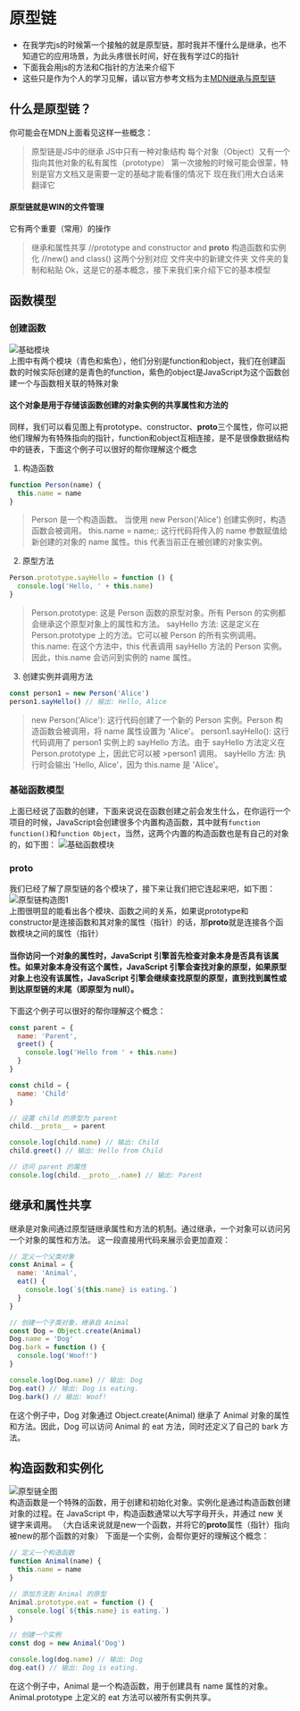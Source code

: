 # 原型链

- 在我学完js的时候第一个接触的就是原型链，那时我并不懂什么是继承，也不知道它的应用场景，为此头疼很长时间，好在我有学过C的指针<br>
- 下面我会用js的方法和C指针的方法来介绍下<br>
- 这些只是作为个人的学习见解，请以官方参考文档为主[MDN继承与原型链](https://developer.mozilla.org/zh-CN/docs/Web/JavaScript/Inheritance_and_the_prototype_chain#%E7%BB%93%E8%AE%BA)

## 什么是原型链？

你可能会在MDN上面看见这样一些概念：

> 原型链是JS中的继承
> JS中只有一种对象结构
> 每个对象（Object）又有一个指向其他对象的私有属性（prototype）
> 第一次接触的时候可能会很蒙，特别是官方文档又是需要一定的基础才能看懂的情况下
> 现在我们用大白话来翻译它

#### 原型链就是WIN的文件管理

它有两个重要（常用）的操作

> 继承和属性共享 //prototype and constructor and **proto**
> 构造函数和实例化 //new() and class()
> 这两个分别对应
> 文件夹中的新建文件夹
> 文件夹的复制和粘贴
> Ok，这是它的基本概念，接下来我们来介绍下它的基本模型

## 函数模型

### 创建函数

![基础模块](https://i.postimg.cc/LsVtSGRN/basic-module.png)<br>
上图中有两个模块（青色和紫色），他们分别是function和object，我们在创建函数的时候实际创建的是青色的function，紫色的object是JavaScript为这个函数创建一个与函数相关联的特殊对象

#### 这个对象是用于存储该函数创建的对象实例的共享属性和方法的

同样，我们可以看见图上有prototype、constructor、**proto**三个属性，你可以把他们理解为有特殊指向的指针，function和object互相连接，是不是很像数据结构中的链表，下面这个例子可以很好的帮你理解这个概念

1. 构造函数

```js
function Person(name) {
  this.name = name
}
```

> Person 是一个构造函数。
> 当使用 new Person('Alice') 创建实例时，构造函数会被调用。
> this.name = name;: 这行代码将传入的 name 参数赋值给新创建的对象的 name 属性。this 代表当前正在被创建的对象实例。

2. 原型方法

```js
Person.prototype.sayHello = function () {
  console.log('Hello, ' + this.name)
}
```

> Person.prototype: 这是 Person 函数的原型对象。所有 Person 的实例都会继承这个原型对象上的属性和方法。
> sayHello 方法: 这是定义在 Person.prototype 上的方法。它可以被 Person 的所有实例调用。
> this.name: 在这个方法中，this 代表调用 sayHello 方法的 Person 实例。因此，this.name 会访问到实例的 name 属性。

3. 创建实例并调用方法

```js
const person1 = new Person('Alice')
person1.sayHello() // 输出: Hello, Alice
```

> new Person('Alice'): 这行代码创建了一个新的 Person 实例。Person 构造函数会被调用，将 name 属性设置为 'Alice'。
> person1.sayHello(): 这行代码调用了 person1 实例上的 sayHello 方法。由于 sayHello 方法定义在 Person.prototype 上，因此它可以被 >person1 调用。
> sayHello 方法: 执行时会输出 'Hello, Alice'，因为 this.name 是 'Alice'。

### 基础函数模型

上面已经说了函数的创建，下面来说说在函数创建之前会发生什么，在你运行一个项目的时候，JavaScript会创建很多个内置构造函数，其中就有`function function()`和`function Object`，当然，这两个内置的构造函数也是有自己的对象的，如下图：
![基础函数模块](https://i.postimg.cc/cH4QLTLZ/basic-module-two.png)<br>

### **proto**

我们已经了解了原型链的各个模块了，接下来让我们把它连起来吧，如下图：
![原型链构造图1](https://i.postimg.cc/MTP1MRnB/prototype-line-one.png)<br>
上图很明显的能看出各个模块、函数之间的关系，如果说prototype和constructor是连接函数和其对象的属性（指针）的话，那**proto**就是连接各个函数模块之间的属性（指针）

#### 当你访问一个对象的属性时，JavaScript 引擎首先检查对象本身是否具有该属性。如果对象本身没有这个属性，JavaScript 引擎会查找对象的原型，如果原型对象上也没有该属性，JavaScript 引擎会继续查找原型的原型，直到找到属性或到达原型链的末尾（即原型为 null）。

下面这个例子可以很好的帮你理解这个概念：

```js
const parent = {
  name: 'Parent',
  greet() {
    console.log('Hello from ' + this.name)
  }
}

const child = {
  name: 'Child'
}

// 设置 child 的原型为 parent
child.__proto__ = parent

console.log(child.name) // 输出: Child
child.greet() // 输出: Hello from Child

// 访问 parent 的属性
console.log(child.__proto__.name) // 输出: Parent
```

## 继承和属性共享

继承是对象间通过原型链继承属性和方法的机制。通过继承，一个对象可以访问另一个对象的属性和方法。
这一段直接用代码来展示会更加直观：

```js
// 定义一个父类对象
const Animal = {
  name: 'Animal',
  eat() {
    console.log(`${this.name} is eating.`)
  }
}

// 创建一个子类对象，继承自 Animal
const Dog = Object.create(Animal)
Dog.name = 'Dog'
Dog.bark = function () {
  console.log('Woof!')
}

console.log(Dog.name) // 输出: Dog
Dog.eat() // 输出: Dog is eating.
Dog.bark() // 输出: Woof!
```

在这个例子中，Dog 对象通过 Object.create(Animal) 继承了 Animal 对象的属性和方法。因此，Dog 可以访问 Animal 的 eat 方法，同时还定义了自己的 bark 方法。

## 构造函数和实例化

![原型链全图](https://i.postimg.cc/yxDcFdRb/prototype-line-all.png)<br>
构造函数是一个特殊的函数，用于创建和初始化对象。实例化是通过构造函数创建对象的过程。在 JavaScript 中，构造函数通常以大写字母开头，并通过 new 关键字来调用。
（大白话来说就是new一个函数，并将它的**proto**属性（指针）指向被new的那个函数的对象）
下面是一个实例，会帮你更好的理解这个概念：

```js
// 定义一个构造函数
function Animal(name) {
  this.name = name
}

// 添加方法到 Animal 的原型
Animal.prototype.eat = function () {
  console.log(`${this.name} is eating.`)
}

// 创建一个实例
const dog = new Animal('Dog')

console.log(dog.name) // 输出: Dog
dog.eat() // 输出: Dog is eating.
```

在这个例子中，Animal 是一个构造函数，用于创建具有 name 属性的对象。Animal.prototype 上定义的 eat 方法可以被所有实例共享。
